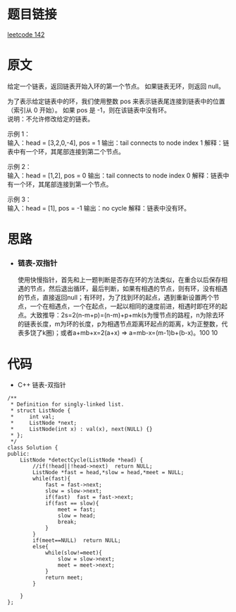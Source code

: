 # 题目链接
[leetcode 142](https://leetcode-cn.com/problems/linked-list-cycle-ii/)

# 原文
给定一个链表，返回链表开始入环的第一个节点。 如果链表无环，则返回 null。

为了表示给定链表中的环，我们使用整数 pos 来表示链表尾连接到链表中的位置（索引从 0 开始）。 如果 pos 是 -1，则在该链表中没有环。  
说明：不允许修改给定的链表。 

示例 1：  
输入：head = [3,2,0,-4], pos = 1
输出：tail connects to node index 1
解释：链表中有一个环，其尾部连接到第二个节点。
   
示例 2：  
输入：head = [1,2], pos = 0
输出：tail connects to node index 0
解释：链表中有一个环，其尾部连接到第一个节点。

示例 3：   
输入：head = [1], pos = -1
输出：no cycle
解释：链表中没有环。

# 思路
- ### **链表-双指针**
  使用快慢指针，首先和上一题判断是否存在环的方法类似，在重合以后保存相遇的节点，然后退出循环，最后判断，如果有相遇的节点，则有环，没有相遇的节点，直接返回null；有环时，为了找到环的起点，遇到重新设置两个节点，一个在相遇点，一个在起点，一起以相同的速度前进，相遇时即在环的起点。大致推导：2s=2(n-m+p)=(n-m)+p+mk(s为慢节点的路程，n为除去环的链表长度，m为环的长度，p为相遇节点距离环起点的距离，k为正整数，代表多饶了k圈)；或者a+mb+x=2(a+x) => a=mb-x=(m-1)b+(b-x)。100 10

# 代码
- C++ 链表-双指针
```
/**
 * Definition for singly-linked list.
 * struct ListNode {
 *     int val;
 *     ListNode *next;
 *     ListNode(int x) : val(x), next(NULL) {}
 * };
 */
class Solution {
public:
    ListNode *detectCycle(ListNode *head) {
        //if(!head||!head->next)  return NULL;
        ListNode *fast = head,*slow = head,*meet = NULL;
        while(fast){
            fast = fast->next;
            slow = slow->next;
            if(fast)  fast = fast->next;
            if(fast == slow){
                meet = fast;
                slow = head;
                break;
            }
        }
        if(meet==NULL)  return NULL;
        else{
            while(slow!=meet){
                slow = slow->next;
                meet = meet->next;
            }
            return meet;
        }

    }
};
```